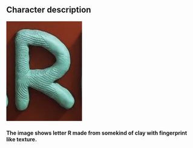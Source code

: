 ## Character description
<img src="./img/letter.R.png" alt="letter.R.png" width="200"/>

#### The image shows letter R made from somekind of clay with fingerprint like texture.
